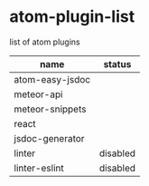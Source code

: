 # atom-plugin-list
list of atom plugins  

|name | status|
|--------------- | ---------------|
|atom-easy-jsdoc | |
|meteor-api | |
|meteor-snippets | |
|react | |
|jsdoc-generator | |
|linter | disabled|
|linter-eslint | disabled|
